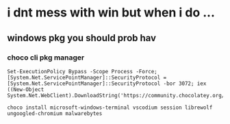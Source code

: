 # i dnt mess with win but when i do ... 
## windows pkg you should prob hav
### choco cli pkg manager 
```batch
Set-ExecutionPolicy Bypass -Scope Process -Force; [System.Net.ServicePointManager]::SecurityProtocol = [System.Net.ServicePointManager]::SecurityProtocol -bor 3072; iex ((New-Object System.Net.WebClient).DownloadString('https://community.chocolatey.org/install.ps1'))

```


```batch
choco install microsoft-windows-terminal vscodium session librewolf ungoogled-chromium malwarebytes

```

